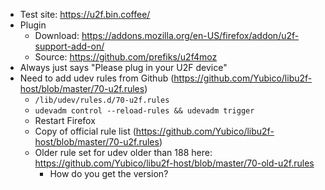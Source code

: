
<!-- more -->

- Test site: https://u2f.bin.coffee/
- Plugin
  - Download: https://addons.mozilla.org/en-US/firefox/addon/u2f-support-add-on/
  - Source: https://github.com/prefiks/u2f4moz
- Always just says "Please plug in your U2F device"
- Need to add udev rules from Github (https://github.com/Yubico/libu2f-host/blob/master/70-u2f.rules)
  - `/lib/udev/rules.d/70-u2f.rules`
  - `udevadm control --reload-rules && udevadm trigger`
  - Restart Firefox
  - Copy of official rule list (https://github.com/Yubico/libu2f-host/blob/master/70-u2f.rules)
  - Older rule set for udev older than 188 here: https://github.com/Yubico/libu2f-host/blob/master/70-old-u2f.rules
    - How do you get the version?
